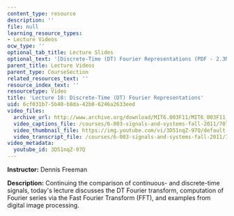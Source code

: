 ```yaml
---
content_type: resource
description: ''
file: null
learning_resource_types:
- Lecture Videos
ocw_type: ''
optional_tab_title: Lecture Slides
optional_text: '[Discrete-Time (DT) Fourier Representations (PDF - 2.3MB)](/courses/6-003-signals-and-systems-fall-2011/resources/mit6_003f11_lec18)'
parent_title: Lecture Videos
parent_type: CourseSection
related_resources_text: ''
resource_index_text: ''
resourcetype: Video
title: 'Lecture 18: Discrete-Time (DT) Fourier Representations'
uid: 6cf031b7-5b40-b8da-42b0-6246a2633eed
video_files:
  archive_url: http://www.archive.org/download/MIT6.003F11/MIT6_003F11_lec18_300k.mp4
  video_captions_file: /courses/6-003-signals-and-systems-fall-2011/707b71b494935c879f21adcc0c35e01f_3D51nqZ-97Q.vtt
  video_thumbnail_file: https://img.youtube.com/vi/3D51nqZ-97Q/default.jpg
  video_transcript_file: /courses/6-003-signals-and-systems-fall-2011/77ac2160d71360f9b7169ff32cb1645b_3D51nqZ-97Q.pdf
video_metadata:
  youtube_id: 3D51nqZ-97Q
---
```


**Instructor:** Dennis Freeman

**Description:** Continuing the comparison of continuous- and discrete-time signals, today's lecture discusses the DT Fourier transform, computation of Fourier series via the Fast Fourier Transform (FFT), and examples from digital image processing.